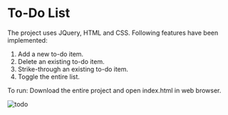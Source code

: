 # To-Do List

The project uses JQuery, HTML and CSS.
Following features have been implemented:
1. Add a new to-do item.
2. Delete an existing to-do item.
3. Strike-through an existing to-do item.
4. Toggle the entire list.

To run: Download the entire project and open index.html in web browser.

![todo](https://user-images.githubusercontent.com/40339173/53286006-10e77a00-378e-11e9-9d5a-1209b668d50d.png)
